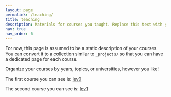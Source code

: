 ```yaml
---
layout: page
permalink: /teaching/
title: teaching
description: Materials for courses you taught. Replace this text with your description.
nav: true
nav_order: 6
---
```


For now, this page is assumed to be a static description of your courses. You can convert it to a collection similar to `_projects/` so that you can have a dedicated page for each course.

Organize your courses by years, topics, or universities, however you like!

The first course you can see is: [lev0](lev0/level0)

The second course you can see is: [lev1](lev0/lev1/level1)


